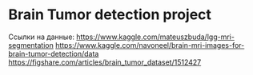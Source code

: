 # Brain Tumor detection project
Ссылки на данные:
https://www.kaggle.com/mateuszbuda/lgg-mri-segmentation
https://www.kaggle.com/navoneel/brain-mri-images-for-brain-tumor-detection/data
https://figshare.com/articles/brain_tumor_dataset/1512427 
